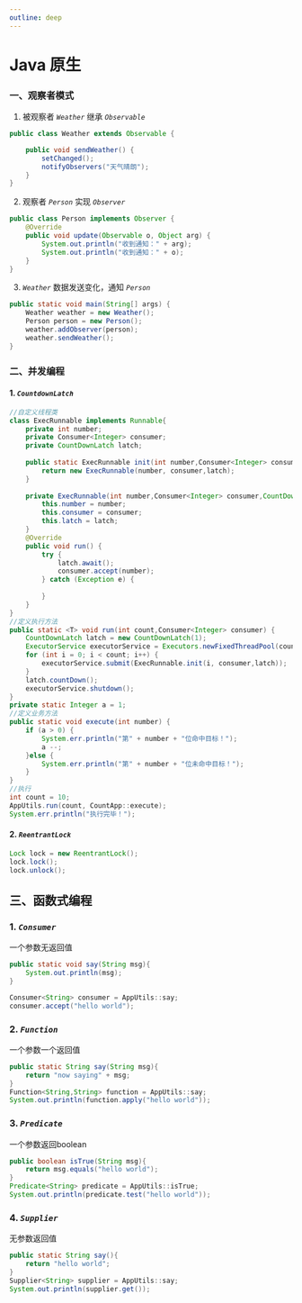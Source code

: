 ```yaml
---
outline: deep
---
```


# Java 原生

### 一、观察者模式
1. 被观察者 <code>*Weather*</code> 继承 <code>*Observable*</code> 

```java
public class Weather extends Observable {

    public void sendWeather() {
        setChanged();
        notifyObservers("天气晴朗");
    }
}

```

2. 观察者 <code>*Person*</code> 实现 <code>*Observer*</code>

```java
public class Person implements Observer {
    @Override
    public void update(Observable o, Object arg) {
        System.out.println("收到通知：" + arg);
        System.out.println("收到通知：" + o);
    }
}
```

3. <code>*Weather*</code> 数据发送变化，通知 <code>*Person*</code> 

```java
public static void main(String[] args) {
    Weather weather = new Weather();
    Person person = new Person();
    weather.addObserver(person);
    weather.sendWeather();
}
```

### 二、并发编程

#### 1.  <code>*CountdownLatch*</code>
```java
//自定义线程类
class ExecRunnable implements Runnable{
	private int number;
	private Consumer<Integer> consumer;
	private CountDownLatch latch;
	
	public static ExecRunnable init(int number,Consumer<Integer> consumer,CountDownLatch latch) {
		return new ExecRunnable(number, consumer,latch);
	}
	
	private ExecRunnable(int number,Consumer<Integer> consumer,CountDownLatch latch) {
		this.number = number;
		this.consumer = consumer;
		this.latch = latch;
	}
	@Override
	public void run() {
		try {
			latch.await();
			consumer.accept(number);
		} catch (Exception e) {
			
		}
	}
}
//定义执行方法
public static <T> void run(int count,Consumer<Integer> consumer) {
	CountDownLatch latch = new CountDownLatch(1);
	ExecutorService executorService = Executors.newFixedThreadPool(count);
	for (int i = 0; i < count; i++) {
		executorService.submit(ExecRunnable.init(i, consumer,latch));
	}
	latch.countDown();
	executorService.shutdown();
}
private static Integer a = 1;
//定义业务方法
public static void execute(int number) {
	if (a > 0) {
		System.err.println("第" + number + "位命中目标！");	
		a --;
	}else {
		System.err.println("第" + number + "位未命中目标！");	
	}
}
//执行
int count = 10;
AppUtils.run(count, CountApp::execute);
System.err.println("执行完毕！");

```

#### 2. <code>*ReentrantLock*</code>

```java
Lock lock = new ReentrantLock();
lock.lock();
lock.unlock();

```



## 三、函数式编程
### 1. <code>*Consumer*</code> 
一个参数无返回值
```java
public static void say(String msg){
	System.out.println(msg);
}

Consumer<String> consumer = AppUtils::say;
consumer.accept("hello world");


```

### 2. <code>*Function*</code> 
一个参数一个返回值
```java
public static String say(String msg){
	return "now saying" + msg;
}
Function<String,String> function = AppUtils::say;
System.out.println(function.apply("hello world"));

```

### 3. <code>*Predicate*</code> 
一个参数返回boolean
```java
public boolean isTrue(String msg){
	return msg.equals("hello world");
}
Predicate<String> predicate = AppUtils::isTrue;
System.out.println(predicate.test("hello world"));

```

### 4. <code>*Supplier*</code> 
无参数返回值
```java
public static String say(){
	return "hello world";
}
Supplier<String> supplier = AppUtils::say;
System.out.println(supplier.get());


```








